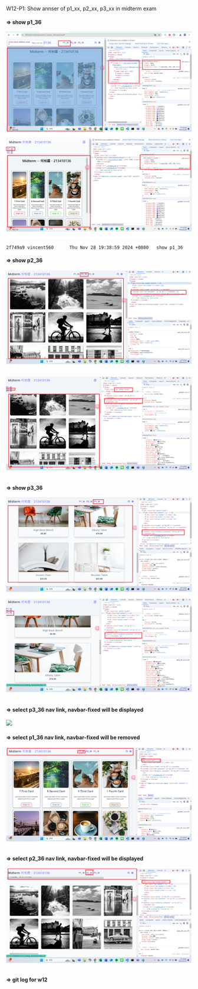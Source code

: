 W12-P1: Show annser of p1_xx, p2_xx, p3_xx in midterm exam
 
#### => show p1_36
 
![](w12_p1_36.png)
 
![](./w12_p1-2_36.png)

```
2f749a9 vincent560      Thu Nov 28 19:38:59 2024 +0800   show p1_36
```
 
#### => show p2_36
 
![](./w12_p3-1_36.png)
 
![](./w12_p3-2_36.png)
 
#### => show p3_36
 
![](./w12_p4-1_36.png)
![](./w12_p4-2_36.png)
  
 #### => select p3_36 nav link, navbar-fixed will be displayed

 ![](w12-p2-1_36.png)

#### => select p1_36 nav link, navbar-fixed will be removed
 
![](./w12_p2-2_36.png)
 
#### => select p2_36 nav link, navbar-fixed will be displayed
 
![](./w12_p2-3_36.png)

#### => git log for w12

